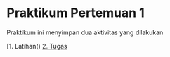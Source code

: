 # Praktikum Pertemuan 1

Praktikum ini menyimpan dua aktivitas yang dilakukan

[1. Latihan()
[2. Tugas]()